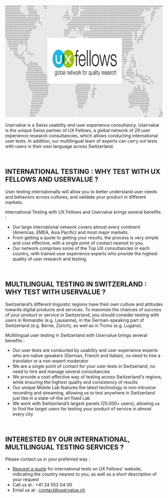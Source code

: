 <p style=text-align:center><img alt="UXFellows Logo" src=/dist/img/UXFellows.jpg style=width:750px;height:358px width=750 height=358 /></p>

Uservalue is a Swiss usability and user experience consultancy. Uservalue is the unique Swiss partner of UX Fellows, a global network of 29 user experience research consultancies, which allows conducting international user tests. In addition, our multilingual team of experts can carry out tests with users in their own language across Switzerland.

<br />

## INTERNATIONAL TESTING : WHY TEST WITH UX FELLOWS AND USERVALUE ?

User testing internationally will allow you to better understand user needs and behaviors across cultures, and validate your product in different markets.

International Testing with UX Fellows and Uservalue brings several benefits :

* Our large international network covers almost every continent (Americas, EMEA, Asia Pacific) and most major markets.
* From getting a quote to getting your results, the process is very simple and cost effective, with a single point of contact nearest to you.</li>
* Our network comprises some of the Top UX consultancies in each country, with trained user experience experts who provide the highest quality of user research and testing.</li>

<br />

## MULTILINGUAL TESTING IN SWITZERLAND : WHY TEST WITH USERVALUE ?

Switzerland’s different linguistic regions have their own culture and attitudes towards digital products and services. To maximize the chances of success of your product or service in Switzerland, you should consider testing with users in Romandie (e.g. Lausanne), in the German-speaking part of Switzerland (e.g. Berne, Zürich), as well as in Ticino (e.g. Lugano).

Multilingual user testing in Switzerland with Uservalue brings several benefits :

* Our user tests are conducted by usability and user experience experts who are native speakers (German, French and Italian), no need to hire a translator or a non-expert moderator
* We are a single point of contact for your user tests in Switzerland, no need to hire and manage several consultancies
* We provide a cost-effective way of testing across Switzerland's regions, while ensuring the highest quality and consistency of results
* Our unique Mobile Lab features the latest technology in non-intrusive recording and streaming, allowing us to test anywhere in Switzerland just like in a state-of-the art fixed Lab
* We work with Switzerland’s largest panels (25.000+ users), allowing us to find the target users for testing your product of service in almost every city

<br />

## INTERESTED BY OUR INTERNATIONAL, MULTILINGUAL TESTING SERVICES ?

Please contact us in your preferred way :

* <a target="_blank" href=http://www.uxfellows.com/>Request a quote</a> for international tests on UX Fellows' website, indicating the country nearest to you, as well as a short description of your request
* Call us at : +41 24 552 04 00
* Email us at : <a href=mailto:contact@uservalue.ch>contact@uservalue.ch</a>